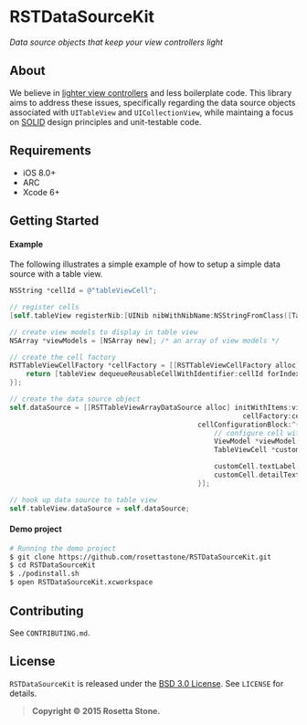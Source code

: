 # RSTDataSourceKit
*Data source objects that keep your view controllers light*

## About

We believe in [lighter view controllers](http://www.objc.io/issue-1/) and less boilerplate code. This library aims to address these issues, specifically regarding the data source objects associated with `UITableView` and `UICollectionView`, while maintaing a focus on [SOLID](http://en.wikipedia.org/wiki/SOLID_(object-oriented_design)) design principles and unit-testable code.

## Requirements

* iOS 8.0+
* ARC
* Xcode 6+

## Getting Started

#### Example

The following illustrates a simple example of how to setup a simple data source with a table view.

````objective-c
NSString *cellId = @"tableViewCell";

// register cells
[self.tableView registerNib:[UINib nibWithNibName:NSStringFromClass([TableViewCell class]) bundle:nil] forCellReuseIdentifier:cellId];

// create view models to display in table view
NSArray *viewModels = [NSArray new]; /* an array of view models */

// create the cell factory
RSTTableViewCellFactory *cellFactory = [[RSTTableViewCellFactory alloc] initWithCellDequeuingBlock:^UITableViewCell *(UITableView *tableView, id item, NSIndexPath *indexPath) {
    return [tableView dequeueReusableCellWithIdentifier:cellId forIndexPath:indexPath];
}];

// create the data source object
self.dataSource = [[RSTTableViewArrayDataSource alloc] initWithItems:viewModels
                                                         cellFactory:cellFactory
                                              cellConfigurationBlock:^(UITableView *tableView, UITableViewCell *cell, id item, NSIndexPath *indexPath) {
                                                  // configure cell with the view model
                                                  ViewModel *viewModel = (ViewModel *)item;
                                                  TableViewCell *customCell = (TableViewCell *)cell;

                                                  customCell.textLabel.text = viewModel.title;
                                                  customCell.detailTextLabel.text = viewModel.subtitle;
                                              }];

// hook up data source to table view
self.tableView.dataSource = self.dataSource;
````

#### Demo project

````bash
# Running the demo project
$ git clone https://github.com/rosettastone/RSTDataSourceKit.git
$ cd RSTDataSourceKit
$ ./podinstall.sh
$ open RSTDataSourceKit.xcworkspace
````

## Contributing

See `CONTRIBUTING.md`.

## License

`RSTDataSourceKit` is released under the [BSD 3.0 License][bsdLink]. See `LICENSE` for details.

>**Copyright &copy; 2015 Rosetta Stone.**

[bsdLink]:http://opensource.org/licenses/BSD-3-Clause
